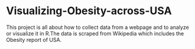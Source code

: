 # Visualizing-Obesity-across-USA
This project is all about how to collect data from a webpage and to analyze or visualize it in R.The data is scraped from Wikipedia which includes the Obesity report of USA.


